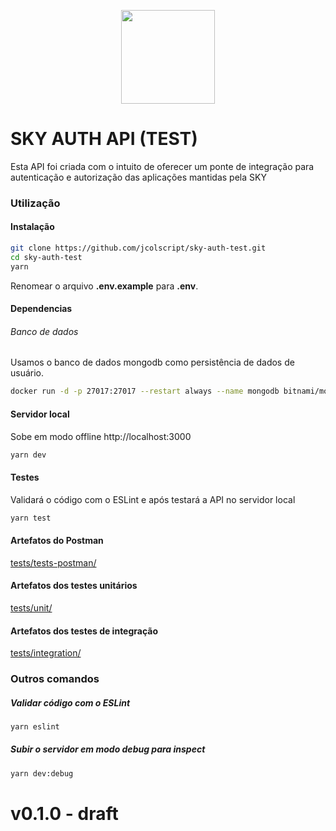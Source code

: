 <p align="center">
  <img src="https://logodownload.org/wp-content/uploads/2014/09/sky-logo-tv-2.png" height="150" />
</p>

# SKY AUTH API (TEST)

Esta API foi criada com o intuito de oferecer um ponte de integração para autenticação e autorização das aplicações mantidas pela SKY

### Utilização

#### Instalação

```bash
git clone https://github.com/jcolscript/sky-auth-test.git
cd sky-auth-test
yarn
```

Renomear o arquivo **.env.example** para **.env**.

#### Dependencias

###### Banco de dados

Usamos o banco de dados mongodb como persistência de dados de usuário.

```bash
docker run -d -p 27017:27017 --restart always --name mongodb bitnami/mongodb:latest
```

#### Servidor local

Sobe em modo offline http://localhost:3000

```bash
yarn dev
```

#### Testes

Validará o código com o ESLint e após testará a API no servidor local

```bash
yarn test
```

#### Artefatos do Postman

[tests/tests-postman/](tests/tests-postman)

#### Artefatos dos testes unitários

[tests/unit/](tests/unit)

#### Artefatos dos testes de integração

[tests/integration/](tests/integration)

### Outros comandos

##### Validar código com o ESLint

```bash
yarn eslint
```

##### Subir o servidor em modo debug para inspect

```bash
yarn dev:debug
```

# v0.1.0 - draft
